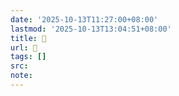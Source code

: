 ```yaml
---
date: '2025-10-13T11:27:00+08:00'
lastmod: '2025-10-13T13:04:51+08:00'
title: 󰔹
url: 󰔹
tags: []
src:
note:
---
```

